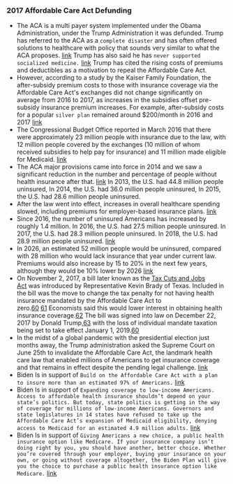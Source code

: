 ### 2017 Affordable Care Act Defunding
- The ACA is a multi payer system implemented under the Obama Administration, under the Trump Administration it was defunded. Trump has referred to the ACA as a `complete disaster` and has often offered solutions to healthcare with policy that sounds very similar to what the ACA proposes. [link](https://reason.com/2015/09/29/donald-trump-wants-to-repeal-obamacare-r/) Trump has also said he has `never supported socialized medicine.` [link](https://www.politifact.com/factchecks/2015/sep/11/reid-ribble/donald-trump-wants-replace-obamacare-single-payer-/) Trump has cited the rising costs of premiums and deductibles as a motivation to repeal the Affordable Care Act.
- However, according to a study by the Kaiser Family Foundation, the after-subsidy premium costs to those with insurance coverage via the Affordable Care Act's exchanges did not change significantly on average from 2016 to 2017, as increases in the subsidies offset pre-subsidy insurance premium increases. For example, after-subsidy costs for a popular `silver plan` remained around $200/month in 2016 and 2017 [link](https://www.kff.org/health-reform/issue-brief/2017-premium-changes-and-insurer-participation-in-the-affordable-care-acts-health-insurance-marketplaces/)
- The Congressional Budget Office reported in March 2016 that there were approximately 23 million people with insurance due to the law, with 12 million people covered by the exchanges (10 million of whom received subsidies to help pay for insurance) and 11 million made eligible for Medicaid. [link](https://www.cbo.gov/publication/51385)
- The ACA major provisions came into force in 2014 and we saw a significant reduction in the number and percentage of people without health insurance after that. [link](https://www.cdc.gov/nchs/data/nhis/earlyrelease/earlyrelease201611_01.pdf) In 2013, the U.S. had 44.8 million people uninsured, In 2014, the U.S. had 36.0 million people uninsured, In 2015, the U.S. had 28.6 million people uninsured.
- After the law went into effect, increases in overall healthcare spending slowed, including premiums for employer-based insurance plans. [link](http://files.kff.org/attachment/summary-of-findings-2015-employer-health-benefits-survey)
- Since 2016, the number of uninsured Americans has increased by roughly 1.4 million. In 2016, the U.S. had 27.5 million people uninsured. In 2017, the U.S. had 28.3 million people uninsured. In 2018, the U.S. had 28.9 million people uninsured. [link](https://www.cbo.gov/system/files/2019-04/55094-CoverageUnder65_0.pdf)
- In 2026, an estimated 52 million people would be uninsured, compared with 28 million who would lack insurance that year under current law. Premiums would also increase by 15 to 20% in the next few years, although they would be 10% lower by 2026 [link](https://www.cbo.gov/sites/default/files/115th-congress-2017-2018/costestimate/americanhealthcareact.pdf)
- On November 2, 2017, a bill later known as the [Tax Cuts and Jobs Act](https://en.wikipedia.org/wiki/Tax_Cuts_and_Jobs_Act) was introduced by Representative Kevin Brady of Texas. Included in the bill was the move to change the tax penalty for not having health insurance mandated by the Affordable Care Act to zero.[60](https://en.wikipedia.org/wiki/Efforts_to_repeal_the_Affordable_Care_Act#cite_note-:1-60) [61](https://en.wikipedia.org/wiki/Efforts_to_repeal_the_Affordable_Care_Act#cite_note-61) Economists said this would lower interest in obtaining health insurance coverage.[62](https://en.wikipedia.org/wiki/Efforts_to_repeal_the_Affordable_Care_Act#cite_note-62) The bill was signed into law on December 22, 2017 by Donald Trump,[63](https://en.wikipedia.org/wiki/Efforts_to_repeal_the_Affordable_Care_Act#cite_note-63) with the loss of individual mandate taxation being set to take effect January 1, 2019.[60](https://en.wikipedia.org/wiki/Efforts_to_repeal_the_Affordable_Care_Act#cite_note-:1-60)
- In the midst of a global pandemic with the presidential election just months away, the Trump administration asked the Supreme Court on June 25th to invalidate the Affordable Care Act, the landmark health care law that enabled millions of Americans to get insurance coverage and that remains in effect despite the pending legal challenge. [link](https://edition.cnn.com/2020/06/25/politics/trump-administration-obamacare-supreme-court/index.html)
- Biden Is in support of `Build on the Affordable Care Act with a plan to insure more than an estimated 97% of Americans.` [link](https://joebiden.com/healthcare/)
- Biden Is in support of `Expanding coverage to low-income Americans. Access to affordable health insurance shouldn’t depend on your state’s politics. But today, state politics is getting in the way of coverage for millions of low-income Americans. Governors and state legislatures in 14 states have refused to take up the Affordable Care Act’s expansion of Medicaid eligibility, denying access to Medicaid for an estimated 4.9 million adults.` [link](https://joebiden.com/healthcare/)
- Biden Is in support of `Giving Americans a new choice, a public health insurance option like Medicare. If your insurance company isn’t doing right by you, you should have another, better choice. Whether you’re covered through your employer, buying your insurance on your own, or going without coverage altogether, the Biden Plan will give you the choice to purchase a public health insurance option like Medicare.` [link](https://joebiden.com/healthcare/)